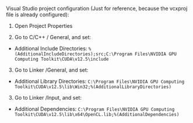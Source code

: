 

Visual Studio project configuration (Just for reference, because the vcxproj file is already configured):

1. Open Project Properties

2. Go to C/C++ / General, and set:
  - Additional Include Directories: `%(AdditionalIncludeDirectories);src;C:\Program Files\NVIDIA GPU Computing Toolkit\CUDA\v12.5\include`

3. Go to Linker /General, and set:
  - Additional Library Directories: `C:\Program Files\NVIDIA GPU Computing Toolkit\CUDA\v12.5\lib\Win32;%(AdditionalLibraryDirectories)`

3. Go to Linker /Input, and set:
  - Additional Dependencies: `C:\Program Files\NVIDIA GPU Computing Toolkit\CUDA\v12.5\lib\x64\OpenCL.lib;%(AdditionalDependencies)`


